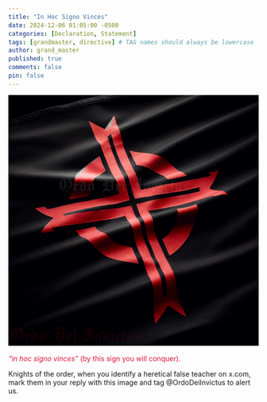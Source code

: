 ```yaml
---
title: "In Hoc Signo Vinces"
date: 2024-12-06 01:05:00 -0500
categories: [Declaration, Statement]
tags: [grandmaster, directive] # TAG names should always be lowercase
author: grand_master
published: true
comments: false
pin: false
---
```


![in-hoc-signo-vinces](/assets/in-hoc-signo-vinces.png)

<span style="color:crimson;">*&ldquo;in hoc signo vinces&rdquo;* (by this sign you will conquer).</span>

Knights of the order, when you identify a heretical false teacher on x.com, mark them in your reply with this image and tag @OrdoDeiInvictus to alert us.


